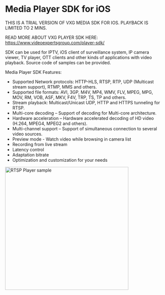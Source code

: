 # Media Player SDK for iOS

THIS IS A TRIAL VERSION OF VXG MEDIA SDK FOR IOS. PLAYBACK IS LIMITED TO 2 MINS.

READ MORE ABOUT VXG PLAYER SDK HERE: https://www.videoexpertsgroup.com/player-sdk/

SDK can be used for IPTV, iOS client of surveillance system, IP camera viewer, TV player, OTT clients and other kinds of applications 
with video playback. Source code of samples can be provided.

Media Player SDK Features:

   * Supported Network protocols: HTTP-HLS, RTSP, RTP, UDP (Multicast stream support), RTMP, MMS and others.
   * Supported file formats: AVI, 3GP, M4V, MP4, WMV, FLV, MPEG, MPG, MOV, RM, VOB, ASF, MKV, F4V, TRP, TS, TP and others.
   * Stream playback: Multicast/Unicast UDP, HTTP and HTTPS tunneling for RTSP.
   * Multi-core decoding – Support of decoding for Multi-core architecture.
   * Hardware acceleration – Hardware accelerated decoding of HD video (H.264, MPEG4, MPEG2 and others).
   * Multi-channel support – Support of simultaneous connection to several video sources.
   * Preview mode - Watch video while browsing in camera list
   * Recording from live stream
   * Latency control
   * Adaptation bitrate
   * Optimization and customization for your needs
   
<img src="http://www.videoexpertsgroup.com/git/ios_sample2.png" alt="RTSP Player sample" width="400">
